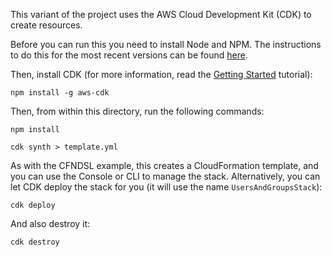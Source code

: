 This variant of the project uses the AWS Cloud Development Kit (CDK) to create resources.

Before you can run this you need to install Node and NPM. The instructions to do this for
the most recent versions can be found [here](https://nodejs.org/en/download/).

Then, install CDK (for more information, read the [Getting Started](https://docs.aws.amazon.com/cdk/latest/guide/getting_started.html) tutorial):

```
npm install -g aws-cdk
```

Then, from within this directory, run the following commands:

```
npm install

cdk synth > template.yml
```

As with the CFNDSL example, this creates a CloudFormation template, and you can use the Console
or CLI to manage the stack. Alternatively, you can let CDK deploy the stack for you (it will use
the name `UsersAndGroupsStack`):

```
cdk deploy
```

And also destroy it:

```
cdk destroy
```
